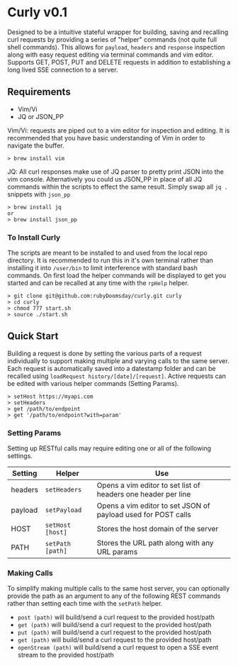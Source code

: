 # Curly v0.1
Designed to be a intuitive stateful wrapper for building, saving and recalling curl requests by providing a series of "helper" commands (not quite full shell commands). This allows for `payload`, `headers` and `response` inspection along with easy request editing via terminal commands and vim editor. Supports GET, POST, PUT and DELETE requests in addition to establishing a long lived SSE connection to a server.

## Requirements
* Vim/Vi
* JQ or JSON_PP

Vim/Vi: requests are piped out to a vim editor for inspection and editing. It is recommended that you have basic understanding of Vim in order to navigate the buffer.
```
> brew install vim
```

JQ: All curl responses make use of JQ parser to pretty print JSON into the vim console. Alternatively you could us JSON_PP in place of all JQ commands within the scripts to effect the same result. Simply swap all `jq .` snippets with `json_pp`
```
> brew install jq
or
> brew install json_pp
```

### To Install Curly
The scripts are meant to be installed to and used from the local repo directory. It is recommended to run this in it's own terminal rather than installing it into `/user/bin` to limit interference with standard bash commands. On first load the helper commands will be displayed to get you started and can be recalled at any time with the `rpHelp` helper.
```
> git clone git@github.com:rubyDoomsday/curly.git curly
> cd curly
> chmod 777 start.sh
> source ./start.sh
```

## Quick Start
Building a request is done by setting the various parts of a request individually to support making multiple and varying calls to the same server. Each request is automatically saved into a datestamp folder and can be recalled using `loadRequest history/[date]/[request]`. Active requests can be edited with various helper commands (Setting Params).
```
> setHost https://myapi.com
> setHeaders
> get /path/to/endpoint
> get '/path/to/endpoint?with=param'
```

### Setting Params
Setting up RESTful calls may require editing one or all of the following settings.

| Setting          | Helper           | Use                                                           |
| ---------------- | ---------------- | ------------------------------------------------------------- |
| headers          | `setHeaders`     | Opens a vim editor to set list of headers one header per line |
| payload          | `setPayload`     | Opens a vim editor to set JSON of payload used for POST calls |
| HOST             | `setHost [host]` | Stores the host domain of the server                          |
| PATH             | `setPath [path]` | Stores the URL path along with any URL params                 |

### Making Calls
To simplify making multiple calls to the same host server, you can optionally provide the path as an argument to any of the following REST commands rather than setting each time with the `setPath` helper.
* `post (path)` will build/send a curl request to the provided host/path
* `get (path)` will build/send a curl request to the provided host/path
* `put (path)` will build/send a curl request to the provided host/path
* `get (path)` will build/send a curl request to the provided host/path
* `openStream (path)` will build/send a curl request to open a SSE event stream to the provided host/path


